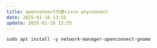 ```yaml
---
title: openconnect代替cisco anyconnect
date: 2025-01-18 13:55
update: 2025-01-18 13:55
---
```



```
sudo apt install -y network-manager-openconnect-gnome

```
